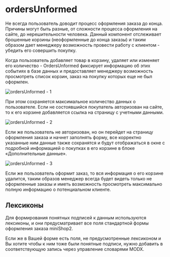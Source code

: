 # ordersUnformed

Не всегда пользователь доводит процесс оформления заказа до конца. Причины могут быть разные, от сложности процесса оформления на сайте, до нерешительности человека. Данный компонент отслеживает брошенные корзины (неоформленные до конца заказы) и таким образом дает менеджеру возможность провести работу с клиентом - убедить его совершить покупку.

Когда пользователь добавляет товар в корзину, удаляет или изменяет его количество - OrdersUnformed фиксирует информацию об этих событиях в базе данных и предоставляет менеджеру возможность просмотреть список корзин, заказ на покупку которых еще не был оформлен.

![ordersUnformed - 1](https://file.modx.pro/files/7/f/7/7f7e7f8995cdfbf735a2eb751d19b9ac.png)

При этом сохраняется максимальное количество данных о пользователе. Если не состоявшийся покупатель авторизован на сайте, то к его корзине добавляется ссылка на страницу с учетными данными.

![ordersUnformed - 2](https://file.modx.pro/files/d/c/b/dcb1edd15b2173e40a46494b4c41497d.png)

Если же пользователь не авторизован, но он перейдет на страницу оформления заказа и начнет заполнять форму, все корректно указанные ним данные также сохранятся и будут отображаться в окне с подробной информацией о покупках в его корзине в блоке «Дополнительные данные».

![ordersUnformed - 3](https://file.modx.pro/files/2/d/6/2d6fb7dda7ac04a7c3586fe3575bc517.png)

Если же пользователь оформит заказ, то вся информация о его корзине удалится, таким образов менеджер всегда будет видеть только не оформленные заказы и иметь возможность просмотреть максимально полную информацию о потенциальном клиенте.

## Лексиконы

Для формирования понятных подписей к данным используются лексиконы, и они предусматривает все поля стандартной формы оформления заказа miniShop2.

Если же в Вашей форме есть поля, не предусмотренные лексиконом и Вы хотите чтобы к ним тоже были понятные подписи, нужно добавить в соответствующую запись через управление словарями MODX.
